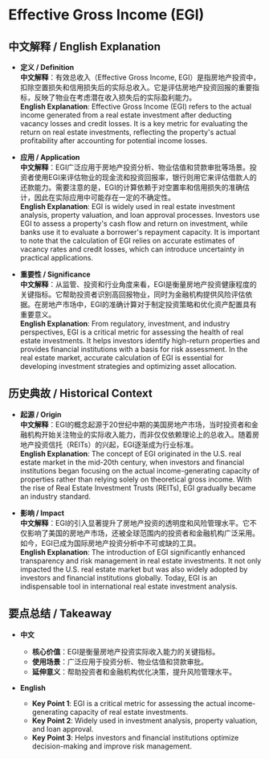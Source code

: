 # Effective Gross Income (EGI)

## 中文解释 / English Explanation

* **定义 / Definition**  
  **中文解释**：有效总收入（Effective Gross Income, EGI）是指房地产投资中，扣除空置损失和信用损失后的实际总收入。它是评估房地产投资回报的重要指标，反映了物业在考虑潜在收入损失后的实际盈利能力。  
  **English Explanation**: Effective Gross Income (EGI) refers to the actual income generated from a real estate investment after deducting vacancy losses and credit losses. It is a key metric for evaluating the return on real estate investments, reflecting the property's actual profitability after accounting for potential income losses.

* **应用 / Application**  
  **中文解释**：EGI广泛应用于房地产投资分析、物业估值和贷款审批等场景。投资者使用EGI来评估物业的现金流和投资回报率，银行则用它来评估借款人的还款能力。需要注意的是，EGI的计算依赖于对空置率和信用损失的准确估计，因此在实际应用中可能存在一定的不确定性。  
  **English Explanation**: EGI is widely used in real estate investment analysis, property valuation, and loan approval processes. Investors use EGI to assess a property's cash flow and return on investment, while banks use it to evaluate a borrower's repayment capacity. It is important to note that the calculation of EGI relies on accurate estimates of vacancy rates and credit losses, which can introduce uncertainty in practical applications.

* **重要性 / Significance**  
  **中文解释**：从监管、投资和行业角度来看，EGI是衡量房地产投资健康程度的关键指标。它帮助投资者识别高回报物业，同时为金融机构提供风险评估依据。在房地产市场中，EGI的准确计算对于制定投资策略和优化资产配置具有重要意义。  
  **English Explanation**: From regulatory, investment, and industry perspectives, EGI is a critical metric for assessing the health of real estate investments. It helps investors identify high-return properties and provides financial institutions with a basis for risk assessment. In the real estate market, accurate calculation of EGI is essential for developing investment strategies and optimizing asset allocation.

## 历史典故 / Historical Context

* **起源 / Origin**  
  **中文解释**：EGI的概念起源于20世纪中期的美国房地产市场，当时投资者和金融机构开始关注物业的实际收入能力，而非仅仅依赖理论上的总收入。随着房地产投资信托（REITs）的兴起，EGI逐渐成为行业标准。  
  **English Explanation**: The concept of EGI originated in the U.S. real estate market in the mid-20th century, when investors and financial institutions began focusing on the actual income-generating capacity of properties rather than relying solely on theoretical gross income. With the rise of Real Estate Investment Trusts (REITs), EGI gradually became an industry standard.

* **影响 / Impact**  
  **中文解释**：EGI的引入显著提升了房地产投资的透明度和风险管理水平。它不仅影响了美国的房地产市场，还被全球范围内的投资者和金融机构广泛采用。如今，EGI已成为国际房地产投资分析中不可或缺的工具。  
  **English Explanation**: The introduction of EGI significantly enhanced transparency and risk management in real estate investments. It not only impacted the U.S. real estate market but was also widely adopted by investors and financial institutions globally. Today, EGI is an indispensable tool in international real estate investment analysis.

## 要点总结 / Takeaway

* **中文**  
  - **核心价值**：EGI是衡量房地产投资实际收入能力的关键指标。  
  - **使用场景**：广泛应用于投资分析、物业估值和贷款审批。  
  - **延伸意义**：帮助投资者和金融机构优化决策，提升风险管理水平。  

* **English**  
  - **Key Point 1**: EGI is a critical metric for assessing the actual income-generating capacity of real estate investments.  
  - **Key Point 2**: Widely used in investment analysis, property valuation, and loan approval.  
  - **Key Point 3**: Helps investors and financial institutions optimize decision-making and improve risk management.